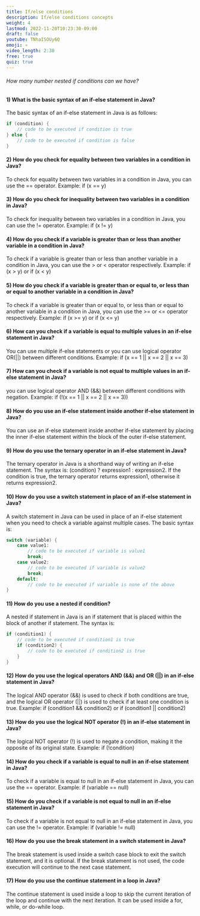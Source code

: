 ```yaml
---
title: If/else conditions 
description: If/else conditions concepts
weight: 4
lastmod: 2022-11-20T10:23:30-09:00
draft: false
youtube: TNhaISOUy6Q
emoji: ⚛
video_length: 2:30
free: true
quiz: true
---
```


<quiz-modal options="1:2:5:any" answer="any" prize="2">
  <h6>How many number nested if conditions can we have?</h6>
</quiz-modal>

#### 1) What is the basic syntax of an if-else statement in Java?
The basic syntax of an if-else statement in Java is as follows:

```java
if (condition) {
    // code to be executed if condition is true
} else {
    // code to be executed if condition is false
}
```

#### 2) How do you check for equality between two variables in a condition in Java?
To check for equality between two variables in a condition in Java, you can use the == operator. Example: if (x == y)

#### 3) How do you check for inequality between two variables in a condition in Java?
To check for inequality between two variables in a condition in Java, you can use the != operator. Example: if (x != y)

#### 4) How do you check if a variable is greater than or less than another variable in a condition in Java?
To check if a variable is greater than or less than another variable in a condition in Java, you can use the > or < operator respectively. Example: if (x > y) or if (x < y)

#### 5) How do you check if a variable is greater than or equal to, or less than or equal to another variable in a condition in Java?
To check if a variable is greater than or equal to, or less than or equal to another variable in a condition in Java, you can use the >= or <= operator respectively. Example: if (x >= y) or if (x <= y)

#### 6) How can you check if a variable is equal to multiple values in an if-else statement in Java?
You can use multiple if-else statements or you can use logical operator OR(||) between different conditions. Example: if (x == 1 || x == 2 || x == 3)

#### 7) How can you check if a variable is not equal to multiple values in an if-else statement in Java?
you can use logical operator AND (&&) between different conditions with negation. Example: if (!(x == 1 || x == 2 || x == 3))

#### 8) How do you use an if-else statement inside another if-else statement in Java?
You can use an if-else statement inside another if-else statement by placing the inner if-else statement within the block of the outer if-else statement.

#### 9) How do you use the ternary operator in an if-else statement in Java?
The ternary operator in Java is a shorthand way of writing an if-else statement. The syntax is: (condition) ? expression1 : expression2. If the condition is true, the ternary operator returns expression1, otherwise it returns expression2.

#### 10) How do you use a switch statement in place of an if-else statement in Java?
A switch statement in Java can be used in place of an if-else statement when you need to check a variable against multiple cases. The basic syntax is:

```java
switch (variable) {
    case value1:
        // code to be executed if variable is value1
        break;
    case value2:
        // code to be executed if variable is value2
        break;
    default:
        // code to be executed if variable is none of the above
}
```

#### 11) How do you use a nested if condition?

A nested if statement in Java is an if statement that is placed within the block of another if statement. The syntax is:
```java
if (condition1) {
    // code to be executed if condition1 is true
    if (condition2) {
        // code to be executed if condition2 is true
    }
}
```

#### 12) How do you use the logical operators AND (&&) and OR (||) in an if-else statement in Java?
The logical AND operator (&&) is used to check if both conditions are true, and the logical OR operator (||) is used to check if at least one condition is true. Example: if (condition1 && condition2) or if (condition1 || condition2)

#### 13) How do you use the logical NOT operator (!) in an if-else statement in Java?
The logical NOT operator (!) is used to negate a condition, making it the opposite of its original state. Example: if (!condition)
#### 14) How do you check if a variable is equal to null in an if-else statement in Java?
To check if a variable is equal to null in an if-else statement in Java, you can use the == operator. Example: if (variable == null)
#### 15) How do you check if a variable is not equal to null in an if-else statement in Java?
To check if a variable is not equal to null in an if-else statement in Java, you can use the != operator. Example: if (variable != null)
#### 16) How do you use the break statement in a switch statement in Java?
The break statement is used inside a switch case block to exit the switch statement, and it is optional. If the break statement is not used, the code execution will continue to the next case statement.

#### 17) How do you use the continue statement in a loop in Java?
The continue statement is used inside a loop to skip the current iteration of the loop and continue with the next iteration. It can be used inside a for, while, or do-while loop.